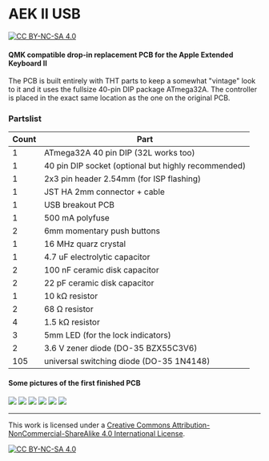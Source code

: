 # AEK II USB

[![CC BY-NC-SA 4.0][cc-by-nc-sa-shield]][cc-by-nc-sa]

#### QMK compatible drop-in replacement PCB for the Apple Extended Keyboard II
The PCB is built entirely with THT parts to keep a somewhat "vintage" look to it and it uses the fullsize 40-pin DIP package ATmega32A.
The controller is placed in the exact same location as the one on the original PCB.

### Partslist
 |Count|Part|
 |-|-|
 |1|ATmega32A 40 pin DIP (32L works too)|
 |1|40 pin DIP socket (optional but highly recommended)|
 |1|2x3 pin header 2.54mm (for ISP flashing)|
 |1|JST HA 2mm connector + cable|
 |1|USB breakout PCB|
 |1|500 mA polyfuse|
 |2|6mm momentary push buttons|
 |1|16 MHz quarz crystal|
 |1|4.7 uF electrolytic capacitor|
 |2|100 nF ceramic disk capacitor|
 |2|22 pF ceramic disk capacitor|
 |1|10 kΩ resistor|
 |2|68 Ω resistor|
 |4|1.5 kΩ resistor|
 |3|5mm LED (for the lock indicators)|
 |2|3.6 V zener diode (DO-35 BZX55C3V6)|
 |105|universal switching diode (DO-35 1N4148)|
 

#### Some pictures of the first finished PCB
[![](https://i.imgur.com/3325BHBm.jpg)](https://i.imgur.com/3325BHB.jpg) [![](https://i.imgur.com/cYwRUWXm.jpg)](https://i.imgur.com/cYwRUWX.jpg)
[![](https://i.imgur.com/b2IuvLgm.jpg)](https://i.imgur.com/b2IuvLg.jpg) [![](https://i.imgur.com/vxiDwE3m.jpg)](https://i.imgur.com/vxiDwE3.jpg)
[![](https://i.imgur.com/lfABr6am.jpg)](https://i.imgur.com/lfABr6a.jpg) [![](https://i.imgur.com/BY7TV2wm.jpg)](https://i.imgur.com/BY7TV2w.jpg)

---
This work is licensed under a
[Creative Commons Attribution-NonCommercial-ShareAlike 4.0 International License][cc-by-nc-sa].

[![CC BY-NC-SA 4.0][cc-by-nc-sa-image]][cc-by-nc-sa]

[cc-by-nc-sa]: http://creativecommons.org/licenses/by-nc-sa/4.0/
[cc-by-nc-sa-image]: https://licensebuttons.net/l/by-nc-sa/4.0/88x31.png
[cc-by-nc-sa-shield]: https://img.shields.io/badge/License-CC%20BY--NC--SA%204.0-lightgrey.svg